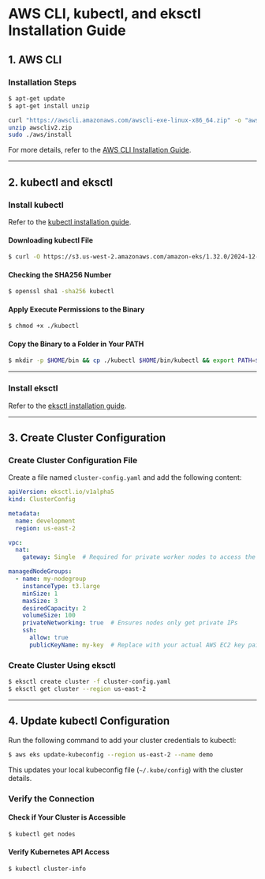 # AWS CLI, kubectl, and eksctl Installation Guide

## 1. AWS CLI

### Installation Steps
```sh
$ apt-get update
$ apt-get install unzip

curl "https://awscli.amazonaws.com/awscli-exe-linux-x86_64.zip" -o "awscliv2.zip"
unzip awscliv2.zip
sudo ./aws/install
```

For more details, refer to the [AWS CLI Installation Guide](https://docs.aws.amazon.com/cli/latest/userguide/getting-started-install.html).

---

## 2. kubectl and eksctl

### Install kubectl
Refer to the [kubectl installation guide](https://docs.aws.amazon.com/eks/latest/userguide/install-kubectl.html#linux_amd64_kubectl).

#### Downloading kubectl File
```sh
$ curl -O https://s3.us-west-2.amazonaws.com/amazon-eks/1.32.0/2024-12-20/bin/linux/amd64/kubectl
```

#### Checking the SHA256 Number
```sh
$ openssl sha1 -sha256 kubectl
```

#### Apply Execute Permissions to the Binary
```sh
$ chmod +x ./kubectl
```

#### Copy the Binary to a Folder in Your PATH
```sh
$ mkdir -p $HOME/bin && cp ./kubectl $HOME/bin/kubectl && export PATH=$HOME/bin:$PATH
```

---

### Install eksctl
Refer to the [eksctl installation guide](https://eksctl.io/installation/).

---

## 3. Create Cluster Configuration

### Create Cluster Configuration File
Create a file named `cluster-config.yaml` and add the following content:

```yaml
apiVersion: eksctl.io/v1alpha5
kind: ClusterConfig

metadata:
  name: development
  region: us-east-2

vpc:
  nat:
    gateway: Single  # Required for private worker nodes to access the internet

managedNodeGroups:
  - name: my-nodegroup
    instanceType: t3.large
    minSize: 1
    maxSize: 3
    desiredCapacity: 2
    volumeSize: 100
    privateNetworking: true  # Ensures nodes only get private IPs
    ssh:
      allow: true
      publicKeyName: my-key  # Replace with your actual AWS EC2 key pair name
```

### Create Cluster Using eksctl
```sh
$ eksctl create cluster -f cluster-config.yaml
$ eksctl get cluster --region us-east-2
```

---

## 4. Update kubectl Configuration
Run the following command to add your cluster credentials to kubectl:
```sh
$ aws eks update-kubeconfig --region us-east-2 --name demo
```
This updates your local kubeconfig file (`~/.kube/config`) with the cluster details.

### Verify the Connection
#### Check if Your Cluster is Accessible
```sh
$ kubectl get nodes
```

#### Verify Kubernetes API Access
```sh
$ kubectl cluster-info
```


